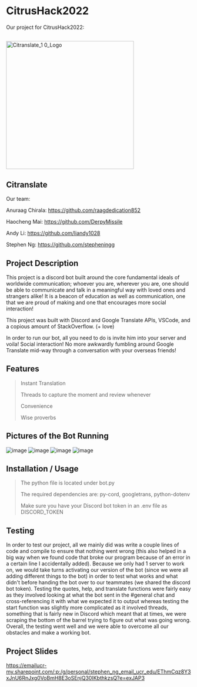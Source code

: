 # CitrusHack2022
Our project for CitrusHack2022:

##
<img width="347" alt="Citranslate_1 0_Logo" src="https://user-images.githubusercontent.com/69178323/161420119-961443b8-d892-4333-890b-3efe7449a52e.png">

## Citranslate
  Our team:

  Anuraag Chirala: https://github.com/raagdedication852
  
  Haocheng Mai: https://github.com/DerpyMissile
  
  Andy Li: https://github.com/liandy1028
  
  Stephen Ng: https://github.com/stepheningg
  
## Project Description
This project is a discord bot built around the core fundamental ideals of worldwide communication; whoever you are, wherever you are, one should be able to communicate and talk in a meaningful way with loved ones and strangers alike! It is a beacon of education as well as communication, one that we are proud of making and one that encourages more social interaction!

This project was built with Discord and Google Translate APIs, VSCode, and a copious amount of StackOverflow. (+ love)

In order to run our bot, all you need to do is invite him into your server and voila! Social interaction! No more awkwardly fumbling around Google Translate mid-way through a conversation with your overseas friends!

## Features
>Instant Translation
>
>Threads to capture the moment and review whenever
>
>Convenience
>
>Wise proverbs

## Pictures of the Bot Running
![image](https://user-images.githubusercontent.com/69178323/161419424-a568a2ae-3cb7-4d67-93a7-bad1ea96ff3f.png)
![image](https://user-images.githubusercontent.com/69178323/161419426-f9e3ec64-1a8f-49fb-ab9f-c2d6cf2d009a.png)
![image](https://user-images.githubusercontent.com/69178323/161419434-24a21f0a-83b2-4985-87d7-aad3ec946e7c.png)
![image](https://user-images.githubusercontent.com/69178323/161419436-12f54690-d3af-4582-a3a7-f4a3e254f83b.png)

## Installation / Usage
>The python file is located under bot.py
>
>The required dependencies are:
>py-cord, googletrans, python-dotenv
>
>Make sure you have your Discord bot token in an .env file as DISCORD_TOKEN

## Testing
In order to test our project, all we mainly did was write a couple lines of code and compile to ensure that nothing went wrong (this also helped in a big way when we found code that broke our program because of an error in a certain line I accidentally added).
Because we only had 1 server to work on, we would take turns activating our version of the bot (since we were all adding different things to the bot) in order to test what works and what didn't before handing the bot over to our teammates (we shared the discord bot token).
Testing the quotes, help, and translate functions were fairly easy as they involved looking at what the bot sent in the #general chat and cross-referencing it with what we expected it to output whereas testing the start function was slightly more complicated as it involved threads, something that is fairly new in Discord which meant that at times, we were scraping the bottom of the barrel trying to figure out what was going wrong.
Overall, the testing went well and we were able to overcome all our obstacles and make a working bot.

## Project Slides
https://emailucr-my.sharepoint.com/:p:/g/personal/stephen_ng_email_ucr_edu/EThmCqz8Y3xJnU6RnJxg0VoBmH8E3oSEnjQ30IKbthkzsQ?e=exJAP3

